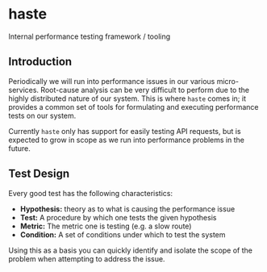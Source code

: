 # haste
Internal performance testing framework / tooling

## Introduction
Periodically we will run into performance issues in our various micro-services. Root-cause analysis can be very difficult to perform due to the highly distributed nature of our system. This is where `haste` comes in; it provides a common set of tools for formulating and executing performance tests on our system.

Currently `haste` only has support for easily testing API requests, but is expected to grow in scope as we run into performance problems in the future.

## Test Design
Every good test has the following characteristics:

- **Hypothesis:** theory as to what is causing the performance issue
- **Test:** A procedure by which one tests the given hypothesis
- **Metric:** The metric one is testing (e.g. a slow route)
- **Condition:** A set of conditions under which to test the system

Using this as a basis you can quickly identify and isolate the scope of the problem when attempting to address the issue.
